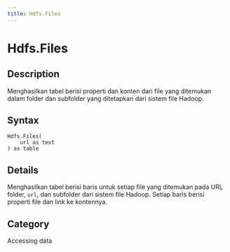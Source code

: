 ```yaml
---
title: Hdfs.Files
---
```


# Hdfs.Files


## Description

Menghasilkan tabel berisi properti dan konten dari file yang ditemukan dalam folder dan subfolder yang ditetapkan dari sistem file Hadoop.


## Syntax

```powerquery
Hdfs.Files(
    url as text
) as table
```


## Details

Menghasilkan tabel berisi baris untuk setiap file yang ditemukan pada URL folder, <code>url</code>, dan subfolder dari sistem file Hadoop. Setiap baris berisi properti file dan link ke kontennya.



## Category
Accessing data
